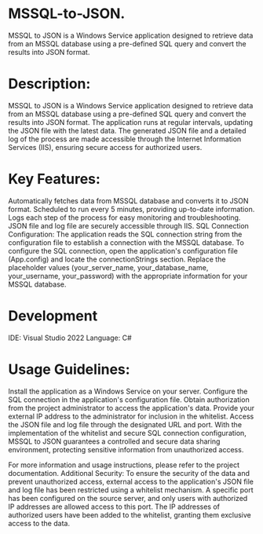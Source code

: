 # MSSQL-to-JSON.
MSSQL to JSON is a Windows Service application designed to retrieve data from an MSSQL database using a pre-defined SQL query and convert the results into JSON format.
 
# Description:
MSSQL to JSON is a Windows Service application designed to retrieve data from an MSSQL database using a pre-defined SQL query and convert the results into JSON format. The application runs at regular intervals, updating the JSON file with the latest data. The generated JSON file and a detailed log of the process are made accessible through the Internet Information Services (IIS), ensuring secure access for authorized users.

# Key Features:

Automatically fetches data from MSSQL database and converts it to JSON format.
Scheduled to run every 5 minutes, providing up-to-date information.
Logs each step of the process for easy monitoring and troubleshooting.
JSON file and log file are securely accessible through IIS.
SQL Connection Configuration: The application reads the SQL connection string from the configuration file to establish a connection with the MSSQL database. To configure the SQL connection, open the application's configuration file (App.config) and locate the connectionStrings section. Replace the placeholder values (your_server_name, your_database_name, your_username, your_password) with the appropriate information for your MSSQL database.

# Development 
IDE: Visual Studio 2022 Language: C#

# Usage Guidelines:

Install the application as a Windows Service on your server.
Configure the SQL connection in the application's configuration file.
Obtain authorization from the project administrator to access the application's data.
Provide your external IP address to the administrator for inclusion in the whitelist.
Access the JSON file and log file through the designated URL and port.
With the implementation of the whitelist and secure SQL connection configuration, MSSQL to JSON guarantees a controlled and secure data sharing environment, protecting sensitive information from unauthorized access.

For more information and usage instructions, please refer to the project documentation. Additional Security: To ensure the security of the data and prevent unauthorized access, external access to the application's JSON file and log file has been restricted using a whitelist mechanism. A specific port has been configured on the source server, and only users with authorized IP addresses are allowed access to this port. The IP addresses of authorized users have been added to the whitelist, granting them exclusive access to the data.
